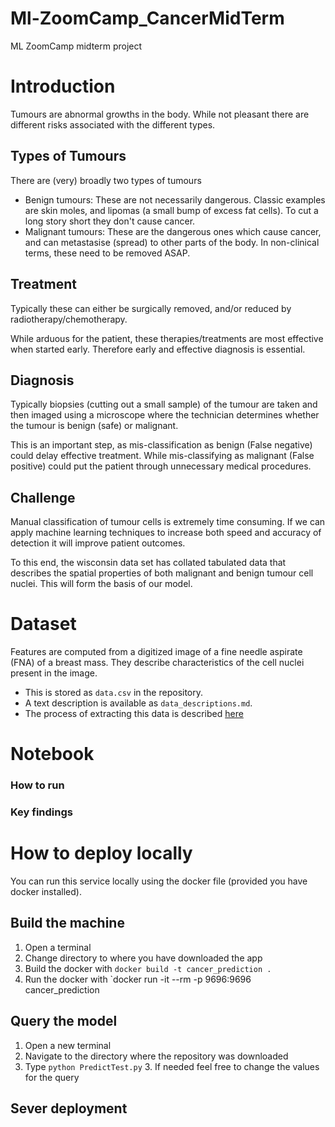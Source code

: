 # Ml-ZoomCamp_CancerMidTerm
 ML ZoomCamp midterm project
# Introduction
 Tumours are abnormal growths in the body. While not pleasant there are different risks associated with the different types.

 ## Types of Tumours
 There are (very) broadly two types of tumours
 * Benign tumours: These are not necessarily dangerous. Classic examples are skin moles, and lipomas (a small bump of excess fat cells). To cut a long story short they don't cause cancer.
 * Malignant tumours: These are the dangerous ones which cause cancer, and can metastasise (spread) to other parts of the body. In non-clinical terms, these need to be removed ASAP.

 ## Treatment
 Typically these can either be surgically removed, and/or reduced by radiotherapy/chemotherapy.

 While arduous for the patient, these therapies/treatments are most effective when started early. Therefore early and effective diagnosis is essential.

 ## Diagnosis
 Typically biopsies (cutting out a small sample) of the tumour are taken and then imaged using a microscope where the technician determines whether the tumour is benign (safe) or malignant. 
 
 This is an important step, as mis-classification as benign (False negative) could delay effective treatment. While mis-classifying as malignant (False positive) could put the patient through unnecessary medical procedures.

 ## Challenge
 Manual classification of tumour cells is extremely time consuming. If we can apply machine learning techniques to increase both speed and accuracy of detection it will improve patient outcomes.

 To this end, the wisconsin data set has collated tabulated data that describes the spatial properties of both malignant and benign tumour cell nuclei. This will form the basis of our model.

# Dataset
 Features are computed from a digitized image of a fine needle aspirate (FNA) of a breast mass. They describe characteristics of the cell nuclei present in the image.

 * This is stored as `data.csv` in the repository. 
 * A text description is available as `data_descriptions.md`. 
 * The process of extracting this data is described [here](https://archive.ics.uci.edu/dataset/17/breast+cancer+wisconsin+diagnostic)

# Notebook
 ### How to run
 ### Key findings

# How to deploy locally
 You can run this service locally using the docker file (provided you have docker installed).
 
 ## Build the machine
 1. Open a terminal
 2. Change directory to where you have downloaded the app
 3. Build the docker with `docker build -t cancer_prediction .`
 4. Run the docker with `docker run -it --rm -p 9696:9696 cancer_prediction

 ## Query the model
 1. Open a new terminal
 2. Navigate to the directory where the repository was downloaded
 3. Type `python PredictTest.py`
    3. If needed feel free to change the values for the query


 ## Sever deployment